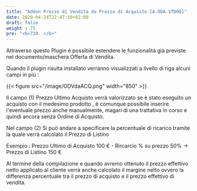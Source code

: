 ```yaml
---
title: "Addon Prezzo di Vendita da Prezzo di Acquisto [A.ODA.STD00]"
date: 2020-04-24T22:47:10+02:00
draft: false
weight : 75
pre: "<b>720. </b>"
---
```


Attraverso questo Plugin è possibile estendere le funzionalità già previste nel documento/maschera Offerta di Vendita.

Quando il plugin risulta installato verranno visualizzati a livello di riga alcuni campi in più :

{{< figure src="/image/ODVdaACQ.png"  width="850"  >}}

Il campo (1) Prezzo Ultimo Acquisto verrà valorizzato se è stato eseguito un acquisto con il medesimo prodotto , è comunque possibile inserire l'eventuale prezzo anche manualmente, magari di una trattativa in corso e quindi ancora senza Ordine di Acquisto.

Nel campo (2) Si può andare a specificare la percentuale di ricarico tramite la quale verrà calcolato il Prezzo di Listino

Esempio : Prezzo Ultimo di Acquisto 100 € - Rircarcio % su prezzo  50%  -> Prezzo di Listino 150 € 

Al termine della compilazione e quando avremo ottenuto il prezzo effettivo netto applicato al cliente verrà anche calcolato il margine netto ovvero la differenza percentuale tra il prezzo di acquisto e il prezzo effettivo di vendita.



